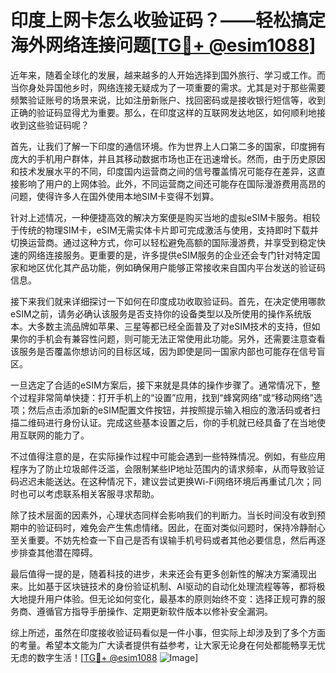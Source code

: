 # 印度上网卡怎么收验证码？——轻松搞定海外网络连接问题[[TG💪+ @esim1088](https://t.me/s/esim1088)]

近年来，随着全球化的发展，越来越多的人开始选择到国外旅行、学习或工作。而当你身处异国他乡时，网络连接无疑成为了一项重要的需求。尤其是对于那些需要频繁验证账号的场景来说，比如注册新账户、找回密码或是接收银行短信等，收到正确的验证码显得尤为重要。那么，在印度这样的互联网发达地区，如何顺利地接收到这些验证码呢？

首先，让我们了解一下印度的通信环境。作为世界上人口第二多的国家，印度拥有庞大的手机用户群体，并且其移动数据市场也正在迅速增长。然而，由于历史原因和技术发展水平的不同，印度国内运营商之间的信号覆盖情况可能存在差异，这直接影响了用户的上网体验。此外，不同运营商之间还可能存在国际漫游费用高昂的问题，使得许多人在国外使用本地SIM卡变得不划算。

针对上述情况，一种便捷高效的解决方案便是购买当地的虚拟eSIM卡服务。相较于传统的物理SIM卡，eSIM无需实体卡片即可完成激活与使用，支持即时下载并切换运营商。通过这种方式，你可以轻松避免高额的国际漫游费，并享受到稳定快速的网络连接服务。更重要的是，许多提供eSIM服务的企业还会专门针对特定国家和地区优化其产品功能，例如确保用户能够正常接收来自国内平台发送的验证码信息。

接下来我们就来详细探讨一下如何在印度成功收取验证码。首先，在决定使用哪款eSIM之前，请务必确认该服务是否支持你的设备类型以及所使用的操作系统版本。大多数主流品牌如苹果、三星等都已经全面普及了对eSIM技术的支持，但如果你的手机会有兼容性问题，则可能无法正常使用此功能。另外，还需要注意查看该服务是否覆盖你想访问的目标区域，因为即使是同一国家内部也可能存在信号盲区。

一旦选定了合适的eSIM方案后，接下来就是具体的操作步骤了。通常情况下，整个过程非常简单快捷：打开手机上的“设置”应用，找到“蜂窝网络”或“移动网络”选项；然后点击添加新的eSIM配置文件按钮，并按照提示输入相应的激活码或者扫描二维码进行身份认证。完成这些基本设置之后，你的手机就已经具备了在当地使用互联网的能力了。

不过值得注意的是，在实际操作过程中可能会遇到一些特殊情况。例如，有些应用程序为了防止垃圾邮件泛滥，会限制某些IP地址范围内的请求频率，从而导致验证码迟迟未能送达。在这种情况下，建议尝试更换Wi-Fi网络环境后再重试几次；同时也可以考虑联系相关客服寻求帮助。

除了技术层面的因素外，心理状态同样会影响我们的判断力。当长时间没有收到预期中的验证码时，难免会产生焦虑情绪。因此，在面对类似问题时，保持冷静耐心至关重要。不妨先检查一下自己是否有误输手机号码或者其他必要信息，然后再逐步排查其他潜在障碍。

最后值得一提的是，随着科技的进步，未来还会有更多创新性的解决方案涌现出来。比如基于区块链技术的身份验证机制、AI驱动的自动化处理流程等等，都将极大地提升用户体验。但无论如何变化，最基本的原则始终不变：选择正规可靠的服务商、遵循官方指导手册操作、定期更新软件版本以修补安全漏洞。

综上所述，虽然在印度接收验证码看似是一件小事，但实际上却涉及到了多个方面的考量。希望本文能为广大读者提供有益参考，让大家无论身在何处都能畅享无忧无虑的数字生活！[[TG💪+ @esim1088](https://t.me/s/esim1088) ![Image](https://i.postimg.cc/4NQfJmqS/Snipaste-2025-05-13-00-14-12.png)]